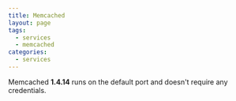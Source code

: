```yaml
---
title: Memcached
layout: page
tags:
  - services
  - memcached
categories:
  - services
---
```

Memcached **1.4.14** runs on the default port and doesn't require any credentials.
